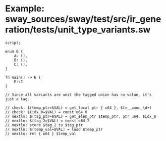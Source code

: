 # Example: sway_sources/sway/test/src/ir_generation/tests/unit_type_variants.sw

```sway
script;

enum E {
    A: (),
    B: (),
    C: (),
}

fn main() -> E {
    E::C
}

// Since all variants are unit the tagged union has no value, it's just a tag.

// check: $(temp_ptr=$VAL) = get_local ptr { u64 }, $(=__anon_\d+)
// check: $(idx_0=$VAL) = const u64 0
// nextln: $(tag_ptr=$VAL) = get_elem_ptr $temp_ptr, ptr u64, $idx_0
// nextln: $(tag_2=$VAL) = const u64 2
// nextln: store $tag_2 to $tag_ptr
// nextln: $(temp_val=$VAL) = load $temp_ptr
// nextln: ret { u64 } $temp_val

```
